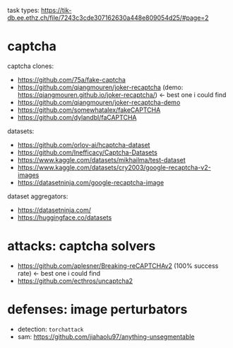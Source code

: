 task types: https://tik-db.ee.ethz.ch/file/7243c3cde307162630a448e809054d25/#page=2

# captcha

captcha clones:

-   https://github.com/75a/fake-captcha
-   https://github.com/qiangmouren/joker-recaptcha (demo: https://qiangmouren.github.io/joker-recaptcha/) ← best one i could find
-   https://github.com/qiangmouren/joker-recaptcha-demo
-   https://github.com/somewhatalex/fakeCAPTCHA
-   https://github.com/dylandbl/faCAPTCHA

datasets:

-   https://github.com/orlov-ai/hcaptcha-dataset
-   https://github.com/Inefficacy/Captcha-Datasets
-   https://www.kaggle.com/datasets/mikhailma/test-dataset
-   https://www.kaggle.com/datasets/cry2003/google-recaptcha-v2-images
-   https://datasetninja.com/google-recaptcha-image

dataset aggregators:

-   https://datasetninja.com/
-   https://huggingface.co/datasets

# attacks: captcha solvers

-   https://github.com/aplesner/Breaking-reCAPTCHAv2 (100% success rate) ← best one i could find
-   https://github.com/ecthros/uncaptcha2

# defenses: image perturbators

-   detection: `torchattack`
-   sam: https://github.com/jiahaolu97/anything-unsegmentable
